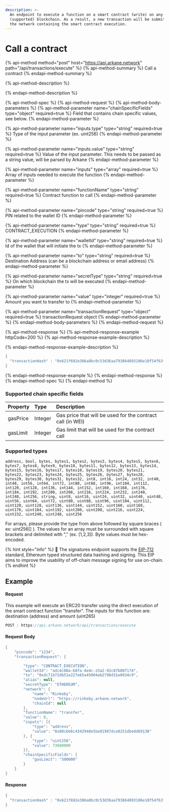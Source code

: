 ```yaml
---
description: >-
  An endpoint to execute a function on a smart contract (write) on any
  (supported) blockchain. As a result, a new transaction will be submitted to
  the network containing the smart contract execution.
---
```


# Call a contract

{% api-method method="post" host="https://api.arkane.network" path="/api/transactions/execute" %}
{% api-method-summary %}
Call a contract
{% endapi-method-summary %}

{% api-method-description %}

{% endapi-method-description %}

{% api-method-spec %}
{% api-method-request %}
{% api-method-body-parameters %}
{% api-method-parameter name="chainSpecificFields" type="object" required=true %}
Field that contains chain specific values,  see below.
{% endapi-method-parameter %}

{% api-method-parameter name="inputs.type" type="string" required=true %}
Type of the input parameter \(ex. uint256\)
{% endapi-method-parameter %}

{% api-method-parameter name="inputs.value" type="string" required=true %}
Value of the input parameter. This needs to be passed as a string value, will be parsed by Arkane
{% endapi-method-parameter %}

{% api-method-parameter name="inputs" type="array" required=true %}
Array of inputs needed to execute the function
{% endapi-method-parameter %}

{% api-method-parameter name="functionName" type="string" required=true %}
Contract function to call
{% endapi-method-parameter %}

{% api-method-parameter name="pincode" type="string" required=true %}
PIN related to the wallet ID
{% endapi-method-parameter %}

{% api-method-parameter name="type" type="string" required=true %}
CONTRACT\_EXECUTION
{% endapi-method-parameter %}

{% api-method-parameter name="walletId" type="string" required=true %}
Id of the wallet that will initiate the tx
{% endapi-method-parameter %}

{% api-method-parameter name="to" type="string" required=true %}
Destination Address \(can be a blockchain address or email address\)
{% endapi-method-parameter %}

{% api-method-parameter name="secretType" type="string" required=true %}
On which blockchain the tx will be executed
{% endapi-method-parameter %}

{% api-method-parameter name="value" type="integer" required=true %}
Amount you want to transfer to
{% endapi-method-parameter %}

{% api-method-parameter name="transactionRequest" type="object" required=true %}
transactionRequest object
{% endapi-method-parameter %}
{% endapi-method-body-parameters %}
{% endapi-method-request %}

{% api-method-response %}
{% api-method-response-example httpCode=200 %}
{% api-method-response-example-description %}

{% endapi-method-response-example-description %}

```java
{
  "transactionHash" : "0x621f692e386a8bc0c53d36aa793864893106e10f54f63fa9c063e24ad975d907"
}
```
{% endapi-method-response-example %}
{% endapi-method-response %}
{% endapi-method-spec %}
{% endapi-method %}

### Supported chain specific fields

| Property | Type | Description |
| :--- | :--- | :--- |
| gasPrice | Integer | Gas price that will be used for the contract call \(in WEI\) |
| gasLimit | Integer | Gas limit that will be used for the contract call |

### Supported types

`address, bool, bytes, bytes1, bytes2, bytes3, bytes4, bytes5, bytes6, bytes7, bytes8, bytes9, bytes10, bytes11, bytes12, bytes13, bytes14, bytes15, bytes16, bytes17, bytes18, bytes19, bytes20, bytes21, bytes22, bytes23, bytes24, bytes25, bytes26, bytes27, bytes28, bytes29, bytes30, bytes31, bytes32, int8, int16, int24, int32, int40, int48, int56, int64, int72, int80, int88, int96, int104, int112, int120, int128, int136, int144, int152, int160, int168, int176, int184, int192, int200, int208, int216, int224, int232, int240, int248, int256, string, uint8, uint16, uint24, uint32, uint40, uint48, uint56, uint64, uint72, uint80, uint88, uint96, uint104, uint112, uint120, uint128, uint136, uint144, uint152, uint160, uint168, uint176, uint184, uint192, uint200, uint208, uint216, uint224, uint232, uint240, uint248, uint256`

For arrays, please provide the type from above followed by square braces \( ex: uint256\[\] \). The values for an array must be surrounded with square brackets and delimited with "," \(ex. \[1,2,3\]\). Byte values must be hex-encoded.

{% hint style="info" %}
🧙 The signatures endpoint supports the [EIP-712](https://eips.ethereum.org/EIPS/eip-712) standard, Ethereum typed structured data hashing and signing. This EIP aims to improve the usability of off-chain message signing for use on-chain.
{% endhint %}

## Example 

#### Request 

This example will execute an ERC20 transfer using the direct execution of the smart contract function "transfer". The inputs for this function are: destination \(address\) and amount \(uint265\)

```javascript
POST : https://api.arkane.network/api/transactions/execute
```

#### Request Body

```java
{
	"pincode": "1234",
	"transactionRequest": {

		"type": "CONTRACT_EXECUTION",
		"walletId": "adc4c08a-b8fa-4e4c-z5a2-92c87b80f174",
		"to": "0xdc71b72db51e227e65a45004ab2798d31e8934c9",
		"alias": null,
		"secretType": "ETHEREUM",
		"network": {
			"name": "Rinkeby",
			"nodeUrl": "https://rinkeby.arkane.network",
			"chainId": null
		},
		"functionName": "transfer",
		"value": 0,
		"inputs": [{
			"type": "address",
			"value": "0x80cbb6c4342948e5be81987dce8251dbedd69138"
		}, {
			"type": "uint256",
			"value": 73680000
		}],
		"chainSpecificFields": {
			"gasLimit": "300000"
		}
	}
}
```

#### Response

```java
{
  "transactionHash" : "0x621f692e386a8bc0c53d36aa793864893106e10f54f63fa9c063e24ad975d907"
}
```



